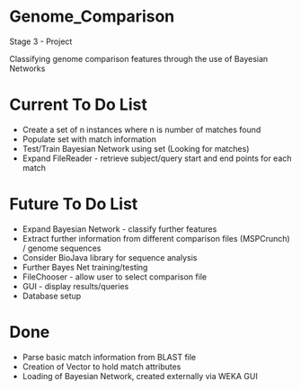 Genome_Comparison
=================

Stage 3 - Project

Classifying genome comparison features through the use of Bayesian Networks



Current To Do List
=================
- Create a set of n instances where n is number of matches found
- Populate set with match information
- Test/Train Bayesian Network using set (Looking for matches)
- Expand FileReader - retrieve subject/query start and end points for each match


Future To Do List
=================
- Expand Bayesian Network - classify further features 
- Extract further information from different comparison files (MSPCrunch) / genome sequences
- Consider BioJava library for sequence analysis
- Further Bayes Net training/testing
- FileChooser - allow user to select comparison file
- GUI - display results/queries
- Database setup



Done
=================
- Parse basic match information from BLAST file
- Creation of Vector to hold match attributes
- Loading of Bayesian Network, created externally via WEKA GUI





